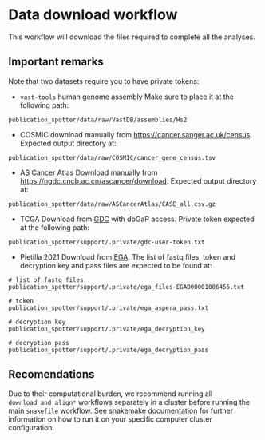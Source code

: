 # Data download workflow

This workflow will download the files required to complete all the analyses.

## Important remarks
Note that two datasets require you to have private tokens:

- `vast-tools` human genome assembly
Make sure to place it at the following path:
```
publication_spotter/data/raw/VastDB/assemblies/Hs2
```

- COSMIC
download manually from https://cancer.sanger.ac.uk/census. Expected output directory at:
```
publication_spotter/data/raw/COSMIC/cancer_gene_census.tsv
```

- AS Cancer Atlas
Download manually from https://ngdc.cncb.ac.cn/ascancer/download. Expected output directory at:
```
publication_spotter/data/raw/ASCancerAtlas/CASE_all.csv.gz
```

- TCGA
Download from [GDC](https://portal.gdc.cancer.gov/) with dbGaP access. Private token expected at the following path:
```
publication_spotter/support/.private/gdc-user-token.txt
```

- Pietilla 2021
Download from [EGA](https://ega-archive.org/studies/EGAS00001004714). The list of fastq files, token and decryption key and pass files are expected to be found at:
```
# list of fastq files
publication_spotter/support/.private/ega_files-EGAD00001006456.txt

# token
publication_spotter/support/.private/ega_aspera_pass.txt

# decryption key
publication_spotter/support/.private/ega_decryption_key

# decryption pass
publication_spotter/support/.private/ega_decryption_pass
```

## Recomendations
Due to their computational burden, we recommend running all `download_and_align*` workflows separately in a cluster before running the main `snakefile` workflow. See [snakemake documentation](https://snakemake.readthedocs.io/en/stable/executing/cluster.html) for further information on how to run it on your specific computer cluster configuration.
